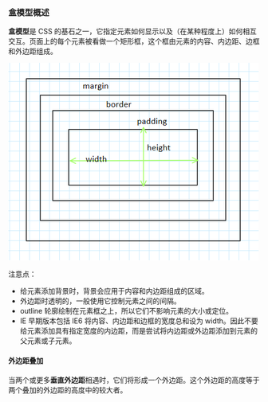 ### 盒模型概述
**盒模型**是 CSS 的基石之一，它指定元素如何显示以及（在某种程度上）如何相互交互。页面上的每个元素被看做一个矩形框，这个框由元素的内容、内边距、边框和外边距组成。

![Image of BoxModel](./images/BoxModel.png)

注意点：
- 给元素添加背景时，背景会应用于内容和内边距组成的区域。
- 外边距时透明的，一般使用它控制元素之间的间隔。
- outline 轮廓绘制在元素框之上，所以它们不影响元素的大小或定位。
- IE 早期版本包括 IE6 将内容、内边距和边框的宽度总和设为 width。因此不要给元素添加具有指定宽度的内边距，而是尝试将内边距或外边距添加到元素的父元素或子元素。

#### 外边距叠加
当两个或更多**垂直外边距**相遇时，它们将形成一个外边距。这个外边距的高度等于两个叠加的外边距的高度中的较大者。